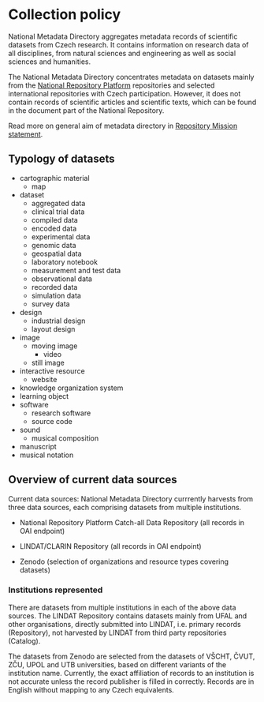# Collection policy

National Metadata Directory aggregates metadata records of scientific datasets from Czech research. It contains information on research data of all disciplines, from natural sciences and engineering as well as social sciences and humanities. 

The National Metadata Directory concentrates metadata on datasets mainly from the [National Repository Platform](https://docs.nrp.eosc.cz/en/docs/overview) repositories and selected international repositories with Czech participation. However, it does not contain records of scientific articles and scientific texts, which can be found in the document part of the National Repository. 

Read more on general aim of metadata directory in [Repository Mission statement](./repository-mission.md).

## Typology of datasets

- cartographic material
  - map
- dataset
  - aggregated data
  - clinical trial data
  - compiled data
  - encoded data
  - experimental data
  - genomic data
  - geospatial data
  - laboratory notebook
  - measurement and test data
  - observational data
  - recorded data
  - simulation data
  - survey data
- design
  - industrial design
  - layout design
- image
  - moving image
    - video
  - still image
- interactive resource
  - website
- knowledge organization system
- learning object
- software
  - research software
  - source code
- sound
  - musical composition
- manuscript
- musical notation

## Overview of current data sources

Current data sources: National Metadata Directory currrently harvests from three data sources, each comprising datasets from multiple institutions.

- National Repository Platform Catch-all Data Repository (all records in OAI endpoint)

- LINDAT/CLARIN Repository (all records in OAI endpoint)

- Zenodo (selection of organizations and resource types covering datasets)

### Institutions represented

There are datasets from multiple institutions in each of the above data sources. The LINDAT Repository contains datasets mainly from UFAL and other organisations, directly submitted into LINDAT, i.e. primary records (Repository), not harvested by LINDAT from third party repositories (Catalog).

The datasets from Zenodo are selected from the datasets of VŠCHT, ČVUT, ZČU, UPOL and UTB universities, based on different variants of the institution name. Currently, the exact affiliation of records to an institution is not accurate unless the record publisher is filled in correctly. Records are in English without mapping to any Czech equivalents.

